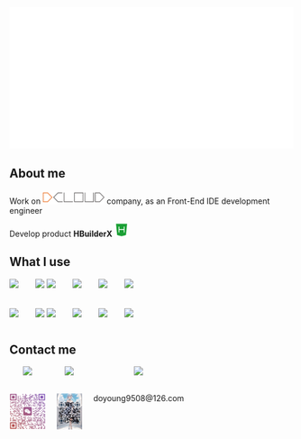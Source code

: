 <img src="README/hello.svg" height="250">

## About me

Work on <a href="https://dcloud.io"><img src="./README/dcloud.png" height="24"></a> company, as an Front-End IDE development engineer

Develop product **HBuilderX** <a href="https://www.dcloud.io/hbuilderx.html"><img src="./README/hbuilder.png" height="24"></a>

## What I use

<div style="gap: 30px; display: flex; margin-bottom: 20px;">
    <img height="32px" src="https://cdn.svglogos.dev/logos/c-plusplus.svg"/>
    <span>
    <img height="32px" src="https://cdn.svglogos.dev/logos/nodejs-icon.svg"/>
    <img height="32px" src="https://cdn.svglogos.dev/logos/tsnode.svg"/>
    </span>
    <img height="32px" src="https://cdn.svglogos.dev/logos/python.svg"/>
    <img height="32px" src="https://cdn.svglogos.dev/logos/java.svg"/>
    <img height="32px" src="https://cdn.svglogos.dev/logos/swift.svg"/>
</div>
<div style="gap: 30px; display: flex;">
    <img height="32px" src="https://cdn.svglogos.dev/logos/qt.svg">
    <span>
    <img height="32px" src="https://cdn.svglogos.dev/logos/visual-studio.svg">
    <img height="32px" src="https://cdn.svgporn.com/logos/visual-studio-code.svg">
    </span>
    <img height="32px" src="https://cdn.svglogos.dev/logos/intellij-idea.svg">
    <img height="32px" src="https://cdn.svglogos.dev/logos/xcode.svg">
    <img height="32px" src="https://cdn.svgporn.com/logos/git-icon.svg">
</div>

## Contact me

<div style="display: flex;gap: 20px;">
    <!-- 第一个子项（内部垂直布局） -->
    <div>
        <div style="display: flex;flex-direction: column;align-items: center;gap: 5px;"><img height="48px" src="https://images.icon-icons.com/1488/PNG/512/5368-wechat_102582.png"></div>
        <div style="display: flex;flex-direction: column;align-items: center;gap: 5px;"><img height="64px" src="./README/wechat.jpg"></div>
    </div>
    <!-- 第二个子项 -->
    <div>
        <div style="display: flex;flex-direction: column;align-items: center;gap: 5px;"><img height="48px" src="https://images.icon-icons.com/2699/PNG/96/qq_tile_logo_icon_169818.png"></div>
        <div style="display: flex;flex-direction: column;align-items: center;gap: 5px;"><img height="64px" src="./README/qq.jpg"></div>
    </div>
    <!-- 第三个子项 -->
    <div>
        <div style="display: flex;flex-direction: column;align-items: center;gap: 5px;"><img height="48px" src="https://images.icon-icons.com/1483/PNG/96/email_102148.png"></div>
        <div style="display: flex;flex-direction: column;align-items: center;gap: 5px;">doyoung9508@126.com</div>
    </div>
</div>
